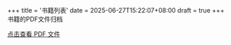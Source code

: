 +++
title = '书籍列表'
date = 2025-06-27T15:22:07+08:00
draft = true
+++
书籍的PDF文件归档
<!--more-->
[点击查看 PDF 文件](Python深度学习.pdf)